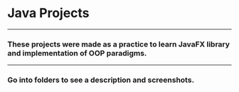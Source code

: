 # Java Projects
------
### These projects were made as a practice to learn JavaFX library and implementation of OOP paradigms.

___

### Go into folders to see a description and screenshots.
